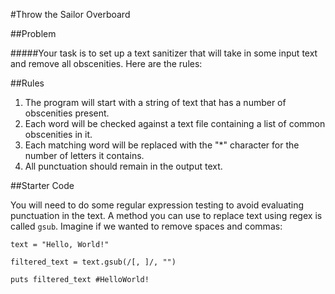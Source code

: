 #Throw the Sailor Overboard

##Problem

#####Your task is to set up a text sanitizer that will take in some input text and remove all obscenities. Here are the rules:

##Rules
1. The program will start with a string of text that has a number of obscenities present.
2. Each word will be checked against a text file containing a list of common obscenities in it.
3. Each matching word will be replaced with the "*" character for the number of letters it contains.
4. All punctuation should remain in the output text.

##Starter Code

You will need to do some regular expression testing to avoid evaluating punctuation in the text. A method you can use to replace text using regex is called `gsub`. Imagine if we wanted to remove spaces and commas:

```
text = "Hello, World!"

filtered_text = text.gsub(/[, ]/, "")

puts filtered_text #HelloWorld!
```